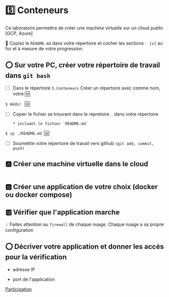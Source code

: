 # :five: Conteneurs

Ce laboratoire permettra de créer une machine virtuelle sur un cloud public [GCP, Azure]

:closed_book: Copiez le `README.md` dans votre répertoire et cocher les sections `- [x]` au fur et à mesure de votre progression.

## :o: Sur votre PC, créer votre répertoire de travail dans `git bash`

- [ ] Dans le répertoire `5.Conteneurs` Créer un répertoire avec comme nom, votre :id:

`$ mkdir ` :id:

- [ ] Copier le fichier se trouvant dans le repretoire `.` dans votre répertoire

      * incluant le fichier `README.md` 


`$ cp ./README.md `:id:` `

- [ ] Soumettre votre répertoire de travail vers github `(git add, commit, push)` 

## :a: Créer une machine virtuelle dans le cloud

```
```

## :b: Créer une application de votre choix (docker ou docker compose)


## :ab: Vérifier que l'application marche

:bulb: Faites attention au `firewall` de chaque nuage. Chaque nuage a sa propre configuration

## :o: Décriver votre application et donner les accés pour la vérification 

* adresse IP

* port de l'application

[Participation](Participation.md)
